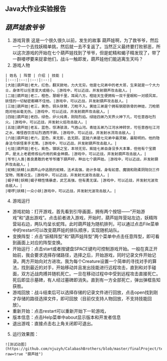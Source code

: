 ﻿Java大作业实验报告
---
***葫芦娃救爷爷***
---
1. 游戏背景
这是一个很久很久以前，发生的故事
葫芦娃啊，为了救爷爷，然后一个一个去找妖精单挑，然后就一去不复返了。当然正义最终要打败邪恶，所以这次游戏的开始在七个葫芦娃找到了爷爷，但是蛇精和蝎子精发现了，带了一群喽啰要来捉拿他们，战斗一触即发，葫芦娃他们能逃离生天吗？
2. 游戏人物
```
| 姓名 | 阵营 | 介绍 | 技能 |
|:--:|:--:|:--:|:--:|
|大娃|葫芦娃|老大，红色，翻天掀地，力大无穷。他是七兄弟中的老大哥，生来就是一个大力士，身体可以任意变大或缩小。|游戏中，可以近战，并发射葫芦攻击敌人。|
|二娃|葫芦娃|老二，橙色，慧眼千里，耳闻八方。橙娃天生便拥有一双千里眼和一对顺风耳，妖怪的一切秘密都瞒不住他。|游戏中，可以近战，并发射葫芦攻击敌人。|
|三娃|葫芦娃|老三，黄色，铜头铁臂，刀枪不入。黄娃三弟是个拥有钢筋铁骨的神娃，刀枪箭炮对他丝毫无伤。|游戏中，可以近战，并发射葫芦攻击敌人。|
|四娃|葫芦娃|老四，绿色，炉火纯青，刚阳烈焰。绿娃四弟乃天界火神下凡，可任意吞吐烈火。|游戏中，可以近战，并发射火焰攻击敌人。|
|五娃|葫芦娃|老五，蓝色，惊涛骇浪，气吞山河。青娃五弟乃江河水神转世，可任意吞吐江河之水，难怪吞饮百坛烈酒而不醉。|游戏中，可以近战，并发射水流攻击敌人。|
|六娃|葫芦娃|老六，蓝色，来无影，去无踪。蓝娃六弟是七兄弟中最灵敏，最聪明的。他的隐身法令妖怪束手无策。|游戏中，可以近战，并发射葫芦攻击敌人。|
|七娃|葫芦娃|老七，紫色，镇妖之宝，本领无穷。紫娃七弟自身没多大本事，但他有个宝葫芦，是太上老君修炼仙丹用的紫金神葫。|游戏中，可以近战，并发射葫芦攻击敌人。|
|爷爷|人类|善良勇敢的老爷爷播下葫芦籽，种出七个葫芦娃。|游戏中，可以近战，并发射葫芦攻击敌人。|
|蛇精|妖精|从葫芦山中逃脱的蛇精，法术高强，诡计多端，身有如意、魔镜和刚柔阴阳剑三件宝物，残害众生。|游戏中，可以近战，并发射光波攻击敌人。|
|蝎子精|妖精|蝎子精性情暴虐，武艺高强，但有勇无谋。|游戏中，可以近战，并发射光波攻击敌人。|
|喽啰|妖精|一众小妖|游戏中，可以近战，并发射光波攻击敌人。|

```
4.  游戏运行
 - 游戏初始：打开游戏，首先看到引导画面，拥有两个按钮——“开始游戏”和“退出游戏”。点击前者进入游戏，开始时，葫芦娃阵营站左边，妖精阵营站右边，两队均呈长蛇阵。此时葫芦娃为随机排列，可以通过点击File菜单中的restart可以改变葫芦娃的排队顺序，实现随机站队。
 - 变换阵型：点击“妖精阵型”和“葫芦娃阵型”两个菜单中点击任意阵型，即可看到画面上对应的阵型变换。
 - 开始运行：点击start或者按键盘SPACE键均可控制游戏开始。一般在真正开始前，我会要求选择存储路径，选择之后，开始游戏，同时记录文件开始记录。两方开始向对方进攻。我为每个Creature设置一个简单的寻找对手的算法，找到最近的对手，开始移动并且发出技能进行远程攻击，直到和对手碰面，双方近战肉搏并随机死亡。一旦在移动过程中中受到远程攻击直接死亡。死后即显示墓碑，有人经过墓碑即消失。直到有一方全部死亡，弹出弹框告知获胜。
 - 游戏回放：战斗结束后可以选择存储的记录文件进行回放，点击open找到刚才存储的路径选择文件，即可回放（目前仅支持人物回放，不支持技能回放）。
 - 重新开始：点击restart可以重新开始下一轮游戏，
 - 版本信息：点击Help菜单中about显示版本和开发者信息
 - 退出游戏：直接点击右上角关闭即可退出。

5. 运行效果图：
```
![测试动图](https://github.com/njuzyh/CalabashBrothers/blob/master/finalProject/test.gif?raw=true "葫芦娃")
```

